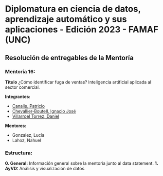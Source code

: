 # **Diplomatura en ciencia de datos, aprendizaje automático y sus aplicaciones - Edición 2023 - FAMAF (UNC)**

## **Resolución de entregables de la Mentoría**

### **Mentoría 16:**

**Título**
¿Cómo identificar fuga de ventas? Inteligencia artificial aplicada al sector comercial.

**Integrantes:**
- [Canalis, Patricio](https://github.com/patriciocanalis)
- [Chevallier-Boutell, Ignacio José](https://github.com/Cheva94)
- [Villarroel Torrez, Daniel](https://github.com/dvtorrez42)

**Mentores:**
- Gonzalez, Lucía
- Lahoz, Nahuel

### **Estructura:**

**0. General:** Información general sobre la mentoría junto al data statement.
**1. AyVD:** Análisis y visualización de datos.